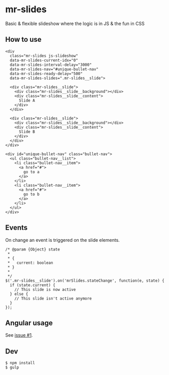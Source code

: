 # mr-slides
Basic &amp; flexible slideshow where the logic is in JS &amp; the fun in CSS

## How to use

```
<div
  class="mr-slides js-slideshow"
  data-mr-slides-current-idx="0"
  data-mr-slides-interval-delay="3000"
  data-mr-slides-nav="#unique-bullet-nav"
  data-mr-slides-ready-delay="500"
  data-mr-slides-slides=".mr-slides__slide">

  <div class="mr-slides__slide">
    <div class="mr-slides__slide__background"></div>
    <div class="mr-slides__slide__content">
      Slide A
    </div>
  </div>

  <div class="mr-slides__slide">
    <div class="mr-slides__slide__background"></div>
    <div class="mr-slides__slide__content">
      Slide B
    </div>
  </div>
</div>

<div id="unique-bullet-nav" class="bullet-nav">
  <ul class="bullet-nav__list">
    <li class="bullet-nav__item">
      <a href="#">
        go to a
      </a>
    </li>
    <li class="bullet-nav__item">
      <a href="#">
        go to b
      </a>
    </li>
  </ul>
</div>
```

## Events

On change an event is triggered on the slide elements.

```
/* @param {Object} state
 *
 * {
 *   current: boolean
 * }
 *
 */
$('.mr-slides__slide').on('mrSlides.stateChange', function(e, state) {
  if (state.current) {
    // This slide is now active
  } else {
    // This slide isn't active anymore
  }
});
```

## Angular usage
See [issue #1](https://github.com/mrhenry/mr-slides/issues/1).

## Dev

```
$ npm install
$ gulp
```
